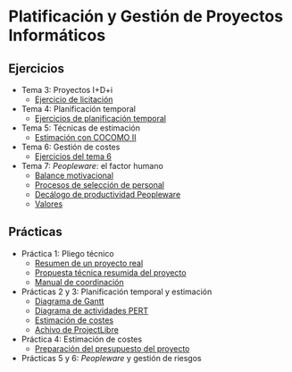 # Platificación y Gestión de Proyectos Informáticos

## Ejercicios

* Tema 3: Proyectos I+D+i
  * [Ejercicio de licitación](Teoría/3/licitacion.pdf)
* Tema 4: Planificación temporal
  * [Ejercicios de planificación temporal](Teoría/4/plan_temporal.pdf)
* Tema 5: Técnicas de estimación
  * [Estimación con COCOMO II](Teoría/5/cocomo.pdf)
* Tema 6: Gestión de costes
  * [Ejercicios del tema 6](Teoría/6/costes.pdf)
* Tema 7: _Peopleware_: el factor humano
  * [Balance motivacional](Teoría/7/balance-motivacional.pdf)
  * [Procesos de selección de personal](Teoría/7/procesos-seleccion.pdf)
  * [Decálogo de productividad Peopleware](Teoría/7/productividad.pdf)
  * [Valores](Teoría/7/valores.pdf)

## Prácticas

* Práctica 1: Pliego técnico
  * [Resumen de un proyecto real](Práctica/1/resumen_proyecto_real.pdf)
  * [Propuesta técnica resumida del proyecto](Práctica/1/propuesta_tecnica.pdf)
  * [Manual de coordinación](Práctica/1/manual_coordinacion.pdf)
* Prácticas 2 y 3: Planificación temporal y estimación
  * [Diagrama de Gantt](Práctica/2y3/gantt.pdf)
  * [Diagrama de actividades PERT](Práctica/2y3/activities.pdf)
  * [Estimación de costes](Práctica/2y3/estimation.pdf)
  * [Achivo de ProjectLibre](Práctica/2y3/Asclepio.pod)
* Práctica 4: Estimación de costes
  * [Preparación del presupuesto del proyecto](Práctica/4/presupuesto.pdf)
* Prácticas 5 y 6: _Peopleware_ y gestión de riesgos
